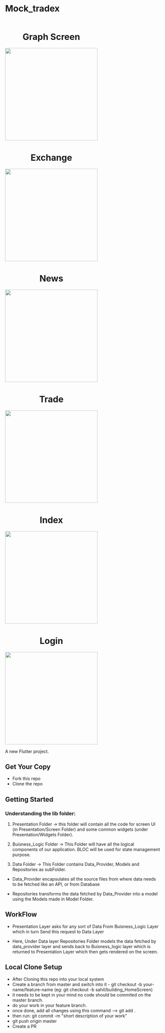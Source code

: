 # Mock_tradex
<body>
<div align="center"> 
        <div style="display: flex; flex-wrap: wrap; flex-direction: row;">
        <div>
        <h1>Graph Screen</h1>
        <img src="https://user-images.githubusercontent.com/79362508/212535847-d3c83abe-44eb-402f-9e32-c630292013f2.jpg" width=300 >
        </div>
         <div>
        <h1>Exchange</h1>
        <img src="https://user-images.githubusercontent.com/79362508/212535850-06987aa4-8b88-4bde-a3ff-376e1dc17d71.jpg" width=300 >
         </div>
        <div>
        <h1>News</h1>
        <img src="https://user-images.githubusercontent.com/79362508/212535846-bfc9e793-ee0d-4e6d-bce3-6b60bdcd2668.jpg" width=300 >
        </div>
        <div>
        <h1>Trade</h1>
        <img src="https://user-images.githubusercontent.com/79362508/212535845-1c79a019-d372-4250-a599-bcbc04086f41.jpg" width=300 >
    </div>
    <div>
        <h1>Index</h1>
        <img src="https://user-images.githubusercontent.com/79362508/212535844-219d3dd3-624a-4c0f-876f-2fd27074b5b2.jpg" width=300 >
    </div>
    <div>
        <h1>Login</h1>
        <img src="https://user-images.githubusercontent.com/79362508/212535842-269e1a7c-66fb-4d79-9dbd-5bc405524f60.jpg" width=300 >
    </div>
        </div>
     </div>
  </body>




A new Flutter project.

## Get Your Copy 

- Fork this repo
- Clone the repo

## Getting Started

### Understanding the lib folder:

1. Presentation Folder -> this folder will contain all the code for screen UI (in Presentation/Screen Folder) and some common widgets (under Presentation/Widgets Folder).

2. Buisness_Logic Folder -> This Folder will have all the logical components of our application. BLOC will be used for state management purpose.

3. Data Folder -> This Folder contains Data_Provider, Models and Repositories as subFolder.
  
  - Data_Provider encapsulates all the source files from where data needs to be fetched like an API, or from Database

  - Repositories transforms the data fetched by Data_Provider into a model using the Models made in Model Folder.

## WorkFlow

- Presentation Layer asks for any sort of Data From Buisness_Logic Layer which in turn Send this request to Data Layer

- Here, Under Data layer Repositories Folder models the data fetched by data_provider layer and sends back to Buisness_logic layer which is returned to Presentation Layer which then gets rendered on the screen.

## Local Clone Setup

- After Cloning this repo into your local system
- Create a branch from master and switch into it - git checkout -b your-name/feature-name (eg: git checkout -b sahil/building_HomeScreen)
- it needs to be kept in your mind no code should be commited on the master branch.
- do your work in your feature branch.
- once done, add all changes using this command --> git add .
- then run: git commit -m "short description of your work"
- git push origin master
- Create a PR


